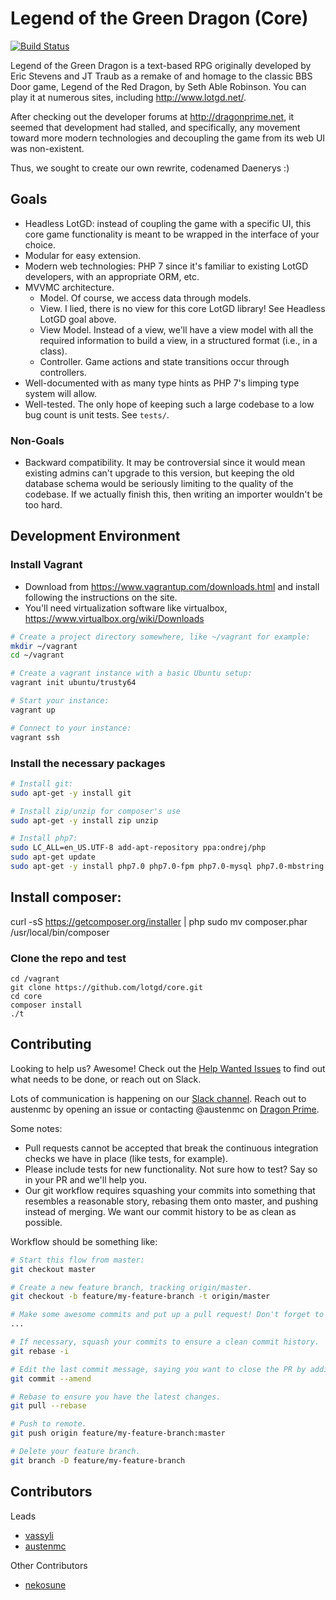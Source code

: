 # Legend of the Green Dragon (Core)

[![Build Status](https://travis-ci.org/lotgd/core.svg?branch=master)](https://travis-ci.org/lotgd/core)

Legend of the Green Dragon is a text-based RPG originally developed by Eric Stevens and JT Traub as a remake of and homage to the classic BBS Door game,
Legend of the Red Dragon, by Seth Able Robinson. You can play it at numerous sites, including http://www.lotgd.net/.

After checking out the developer forums at http://dragonprime.net, it seemed that development had stalled, and specifically,
any movement toward more modern technologies and decoupling the game from its web UI was non-existent.

Thus, we sought to create our own rewrite, codenamed Daenerys :)

## Goals

* Headless LotGD: instead of coupling the game with a specific UI, this core game functionality is meant to be
wrapped in the interface of your choice.
* Modular for easy extension.
* Modern web technologies: PHP 7 since it's familiar to existing LotGD developers, with an appropriate ORM, etc.
* MVVMC architecture.
  * Model. Of course, we access data through models.
  * View. I lied, there is no view for this core LotGD library! See Headless LotGD goal above.
  * View Model. Instead of a view, we'll have a view model with all the required information to build a view, in a structured format (i.e., in a class).
  * Controller. Game actions and state transitions occur through controllers.
* Well-documented with as many type hints as PHP 7's limping type system will allow.
* Well-tested. The only hope of keeping such a large codebase to a low bug count is unit tests. See `tests/`.

### Non-Goals

* Backward compatibility. It may be controversial since it would mean existing admins can't upgrade to this version, but keeping the old database schema would be seriously limiting to the quality of the codebase. If we actually finish this, then writing an importer wouldn't be too hard.

## Development Environment

### Install Vagrant
* Download from https://www.vagrantup.com/downloads.html and install following the instructions on the site.
* You'll need virtualization software like virtualbox, https://www.virtualbox.org/wiki/Downloads

```bash
# Create a project directory somewhere, like ~/vagrant for example:
mkdir ~/vagrant
cd ~/vagrant

# Create a vagrant instance with a basic Ubuntu setup:
vagrant init ubuntu/trusty64

# Start your instance:
vagrant up

# Connect to your instance:
vagrant ssh
```

### Install the necessary packages
```bash
# Install git:
sudo apt-get -y install git

# Install zip/unzip for composer's use
sudo apt-get -y install zip unzip

# Install php7:
sudo LC_ALL=en_US.UTF-8 add-apt-repository ppa:ondrej/php
sudo apt-get update
sudo apt-get -y install php7.0 php7.0-fpm php7.0-mysql php7.0-mbstring php-xml
```

## Install composer:
curl -sS https://getcomposer.org/installer | php
sudo mv composer.phar /usr/local/bin/composer

### Clone the repo and test
```
cd /vagrant
git clone https://github.com/lotgd/core.git
cd core
composer install
./t
```

## Contributing
Looking to help us? Awesome! Check out the [Help Wanted Issues](https://github.com/lotgd/core/labels/help%20wanted) to find out what needs to be done, or reach out on Slack.

Lots of communication is happening on our [Slack channel](http://lotgd.slack.com). Reach out to austenmc by opening an issue or contacting @austenmc on [Dragon Prime](http://dragonprime.net).

Some notes:
* Pull requests cannot be accepted that break the continuous integration checks we have in place (like tests, for example).
* Please include tests for new functionality. Not sure how to test? Say so in your PR and we'll help you.
* Our git workflow requires squashing your commits into something that resembles a reasonable story, rebasing them onto master, and pushing instead of merging. We want our commit history to be as clean as possible.

Workflow should be something like:
```bash
# Start this flow from master:
git checkout master

# Create a new feature branch, tracking origin/master.
git checkout -b feature/my-feature-branch -t origin/master

# Make some awesome commits and put up a pull request! Don't forget to push your branch to remote before creating the PR. Try something like hub (https://hub.github.com/) if you want to create PRs from the command line.
...

# If necessary, squash your commits to ensure a clean commit history.
git rebase -i

# Edit the last commit message, saying you want to close the PR by adding "closes #[PR number]" to the message.
git commit --amend

# Rebase to ensure you have the latest changes.
git pull --rebase

# Push to remote.
git push origin feature/my-feature-branch:master

# Delete your feature branch.
git branch -D feature/my-feature-branch
```

## Contributors

Leads
* [vassyli](https://github.com/vassyli)
* [austenmc](https://github.com/austenmc)

Other Contributors
* [nekosune](https://github.com/nekosune)

